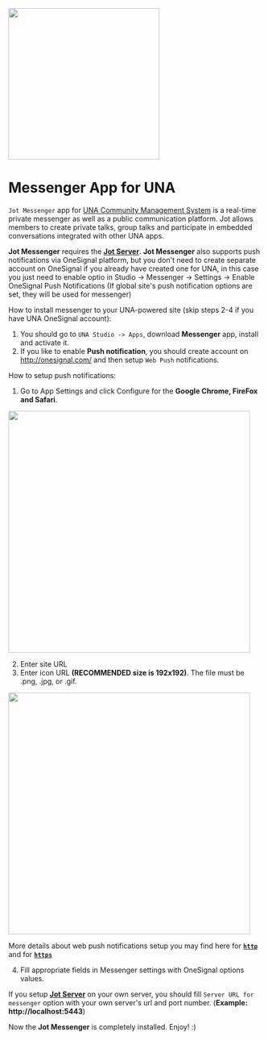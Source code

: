 <img src="https://user-images.githubusercontent.com/22210428/27619378-391220cc-5c05-11e7-86ee-21edd7404298.png" width="300"> 

# Messenger App for UNA

```Jot Messenger``` app for [UNA Community Management System](https://una.io) is a real-time private messenger as well as a public communication platform. Jot allows members to create private talks, group talks and participate in embedded conversations integrated with other UNA apps.

**Jot Messenger** requires the **[Jot Server](https://github.com/unaio/jot-server)**. **Jot Messenger** also supports push notifications via OneSignal platform, but you don't need to create separate account on OneSignal if you already have created one for UNA, in this case you just need to enable optio in Studio -> Messenger -> Settings -> Enable OneSignal Push Notifications (If global site's push notification options are set, they will be used for messenger)

How to install messenger to your UNA-powered site (skip steps 2-4 if you have UNA OneSignal account):
1) You should go to ```UNA Studio -> Apps```, download **Messenger** app, install and activate it.
2) If you like to enable **Push notification**, you should create account on http://onesignal.com/ and then setup ```Web Push``` notifications.

How to setup push notifications:
1. Go to App Settings and click Configure for the **Google Chrome, FireFox and Safari**.
<img src="https://j.gifs.com/wjDz2R.gif" width="480"  height="auto" />

2. Enter site URL
3. Enter icon URL **(RECOMMENDED size is 192x192)**. The file must be .png, .jpg, or .gif.
<img src="https://j.gifs.com/wjDzYJ.gif" width="480"  height="auto" />

More details about web push notifications setup you may find here for [**```http```**](https://documentation.onesignal.com/docs/web-push-sdk-setup-http) and for [**```https```**](https://documentation.onesignal.com/docs/web-push-sdk-setup-https)

4. Fill appropriate fields in Messenger settings with OneSignal options values.

If you setup **[Jot Server](https://github.com/unaio/jot-server)** on your own server, you should fill 
```Server URL for messenger```
option with your own server's url and port number. (**Example: http://localhost:5443**)

Now the **Jot Messenger** is completely installed. Enjoy! :)
